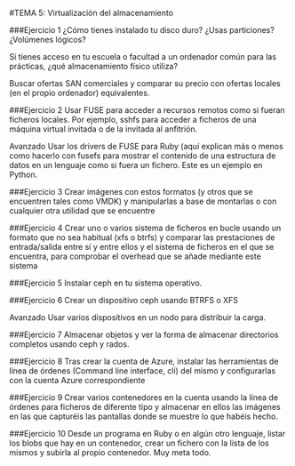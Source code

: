 #TEMA 5: Virtualización del almacenamiento

###Ejercicio 1
¿Cómo tienes instalado tu disco duro? ¿Usas particiones? ¿Volúmenes lógicos?

Si tienes acceso en tu escuela o facultad a un ordenador común para las prácticas, ¿qué almacenamiento físico utiliza?

Buscar ofertas SAN comerciales y comparar su precio con ofertas locales (en el propio ordenador) equivalentes.

###Ejercicio 2
Usar FUSE para acceder a recursos remotos como si fueran ficheros locales. Por ejemplo, sshfs para acceder a ficheros de una máquina virtual invitada o de la invitada al anfitrión.

Avanzado Usar los drivers de FUSE para Ruby (aquí explican más o menos como hacerlo con fusefs para mostrar el contenido de una estructura de datos en un lenguaje como si fuera un fichero. Este es un ejemplo en Python.

###Ejercicio 3
Crear imágenes con estos formatos (y otros que se encuentren tales como VMDK) y manipularlas a base de montarlas o con cualquier otra utilidad que se encuentre

###Ejercicio 4
Crear uno o varios sistema de ficheros en bucle usando un formato que no sea habitual (xfs o btrfs) y comparar las prestaciones de entrada/salida entre sí y entre ellos y el sistema de ficheros en el que se encuentra, para comprobar el overhead que se añade mediante este sistema

###Ejercicio 5
Instalar ceph en tu sistema operativo.

###Ejercicio 6
Crear un dispositivo ceph usando BTRFS o XFS

Avanzado Usar varios dispositivos en un nodo para distribuir la carga.

###Ejercicio 7
Almacenar objetos y ver la forma de almacenar directorios completos usando ceph y rados.

###Ejercicio 8
Tras crear la cuenta de Azure, instalar las herramientas de línea de órdenes (Command line interface, cli) del mismo y configurarlas con la cuenta Azure correspondiente

###Ejercicio 9
Crear varios contenedores en la cuenta usando la línea de órdenes para ficheros de diferente tipo y almacenar en ellos las imágenes en las que capturéis las pantallas donde se muestre lo que habéis hecho.

###Ejercicio 10
Desde un programa en Ruby o en algún otro lenguaje, listar los blobs que hay en un contenedor, crear un fichero con la lista de los mismos y subirla al propio contenedor. Muy meta todo.